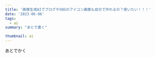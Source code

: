 ```yaml
---
title: '画像生成AIでブログやSNSのアイコン画像も自分で作れるの？使いたい！！！'
date: '2023-06-06'
tags:
  - ai
summary: "あとで書く"

thumbnail: ai
---
```


あとでかく
